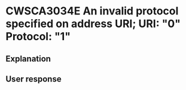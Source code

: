 # CWSCA3034E An invalid protocol specified on address URI; URI: "0" Protocol: "1"

## Explanation

## User response